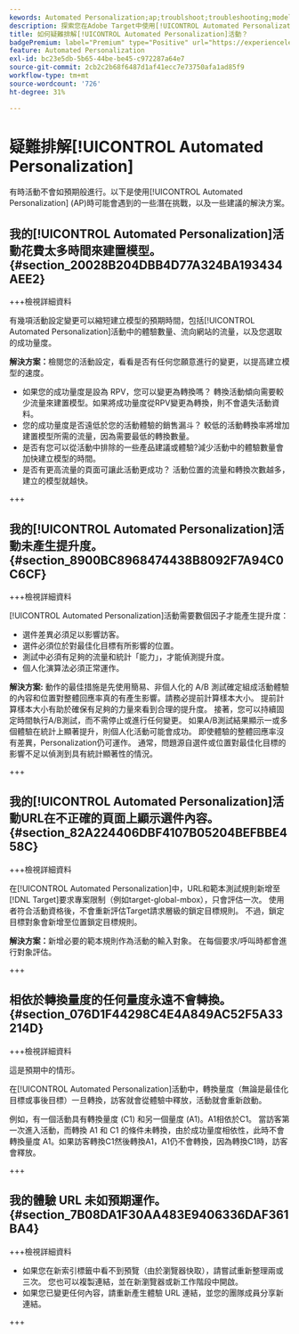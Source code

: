 ```yaml
---
kewords: Automated Personalization;ap;troublshoot;troubleshooting;model;lift
description: 探索您在Adobe Target中使用[!UICONTROL Automated Personalization] (AP)活動時可能遇到的挑戰，以及建議的解決方案。
title: 如何疑難排解[!UICONTROL Automated Personalization]活動？
badgePremium: label="Premium" type="Positive" url="https://experienceleague.adobe.com/docs/target/using/introduction/intro.html?lang=zh-Hant#premium newtab=true" tooltip="檢視Target Premium包含的內容。"
feature: Automated Personalization
exl-id: bc23e5db-5b65-44be-be45-c972287a64e7
source-git-commit: 2cb2c2b68f6487d1af41ecc7e73750afa1ad85f9
workflow-type: tm+mt
source-wordcount: '726'
ht-degree: 31%

---
```


# 疑難排解[!UICONTROL Automated Personalization]

有時活動不會如預期般進行。以下是使用[!UICONTROL Automated Personalization] (AP)時可能會遇到的一些潛在挑戰，以及一些建議的解決方案。

## 我的[!UICONTROL Automated Personalization]活動花費太多時間來建置模型。 {#section_20028B204DBB4D77A324BA193434AEE2}

+++檢視詳細資料

有幾項活動設定變更可以縮短建立模型的預期時間，包括[!UICONTROL Automated Personalization]活動中的體驗數量、流向網站的流量，以及您選取的成功量度。

**解決方案：**&#x200B;檢閱您的活動設定，看看是否有任何您願意進行的變更，以提高建立模型的速度。

* 如果您的成功量度是設為 RPV，您可以變更為轉換嗎？ 轉換活動傾向需要較少流量來建置模型。如果將成功量度從RPV變更為轉換，則不會遺失活動資料。
* 您的成功量度是否遠低於您的活動體驗的銷售漏斗？ 較低的活動轉換率將增加建置模型所需的流量，因為需要最低的轉換數量。
* 是否有您可以從活動中排除的一些產品建議或體驗?減少活動中的體驗數量會加快建立模型的時間。
* 是否有更高流量的頁面可讓此活動更成功？ 活動位置的流量和轉換次數越多，建立的模型就越快。

+++

## 我的[!UICONTROL Automated Personalization]活動未產生提升度。 {#section_8900BC8968474438B8092F7A94C0C6CF}

+++檢視詳細資料

[!UICONTROL Automated Personalization]活動需要數個因子才能產生提升度：

* 選件差異必須足以影響訪客。
* 選件必須位於對最佳化目標有所影響的位置。
* 測試中必須有足夠的流量和統計「能力」，才能偵測提升度。
* 個人化演算法必須正常運作。

**解決方案:** 動作的最佳措施是先使用簡易、非個人化的 A/B 測試確定組成活動體驗的內容和位置對整體回應率真的有產生影響。請務必提前計算樣本大小。 提前計算樣本大小有助於確保有足夠的力量來看到合理的提升度。 接著，您可以持續固定時間執行A/B測試，而不需停止或進行任何變更。 如果A/B測試結果顯示一或多個體驗在統計上顯著提升，則個人化活動可能會成功。 即使體驗的整體回應率沒有差異，Personalization仍可運作。 通常，問題源自選件或位置對最佳化目標的影響不足以偵測到具有統計顯著性的情況。

+++

## 我的[!UICONTROL Automated Personalization]活動URL在不正確的頁面上顯示選件內容。 {#section_82A224406DBF4107B05204BEFBBE458C}

+++檢視詳細資料

在[!UICONTROL Automated Personalization]中，URL和範本測試規則新增至[!DNL Target]要求專案限制（例如target-global-mbox），只會評估一次。 使用者符合活動資格後，不會重新評估Target請求層級的鎖定目標規則。 不過，鎖定目標對象會新增至位置鎖定目標規則。

**解決方案：**&#x200B;新增必要的範本規則作為活動的輸入對象。 在每個要求/呼叫時都會進行對象評估。

+++

## 相依於轉換量度的任何量度永遠不會轉換。 {#section_076D1F44298C4E4A849AC52F5A33214D}

+++檢視詳細資料

這是預期中的情形。

在[!UICONTROL Automated Personalization]活動中，轉換量度（無論是最佳化目標或事後目標）一旦轉換，訪客就會從體驗中釋放，活動就會重新啟動。

例如，有一個活動具有轉換量度 (C1) 和另一個量度 (A1)。A1相依於C1。 當訪客第一次進入活動，而轉換 A1 和 C1 的條件未轉換，由於成功量度相依性，此時不會轉換量度 A1。如果訪客轉換C1然後轉換A1，A1仍不會轉換，因為轉換C1時，訪客會釋放。

+++

## 我的體驗 URL 未如預期運作。 {#section_7B08DA1F30AA483E9406336DAF361BA4}

+++檢視詳細資料

* 如果您在新索引標籤中看不到預覽（由於瀏覽器快取），請嘗試重新整理兩或三次。 您也可以複製連結，並在新瀏覽器或新工作階段中開啟。
* 如果您已變更任何內容，請重新產生體驗 URL 連結，並您的團隊成員分享新連結。

+++
